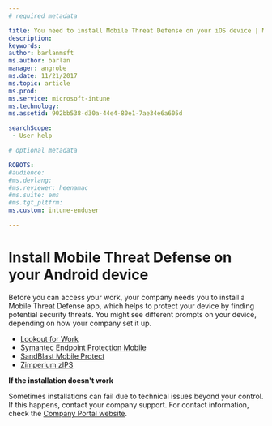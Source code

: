```yaml
---
# required metadata

title: You need to install Mobile Threat Defense on your iOS device | Microsoft Docs
description:
keywords:
author: barlanmsft
ms.author: barlan
manager: angrobe
ms.date: 11/21/2017
ms.topic: article
ms.prod:
ms.service: microsoft-intune
ms.technology:
ms.assetid: 902bb538-d30a-44e4-80e1-7ae34e6a605d

searchScope:
 - User help

# optional metadata

ROBOTS:  
#audience:
#ms.devlang:
#ms.reviewer: heenamac
#ms.suite: ems
#ms.tgt_pltfrm:
ms.custom: intune-enduser

---
```


# Install Mobile Threat Defense on your Android device

Before you can access your work, your company needs you to install a Mobile Threat Defense app, which helps to protect your device by finding potential security threats. You might see different prompts on your device, depending on how your company set it up.

* [Lookout for Work](you-are-prompted-to-install-lookout-for-work-android.md)
* [Symantec Endpoint Protection Mobile](you-are-prompted-to-install-skycure-android.md)
* [SandBlast Mobile Protect](you-are-prompted-to-install-sandblast-android.md)
* [Zimperium zIPS](you-are-prompted-to-install-zips-android.md)

**If the installation doesn't work**

Sometimes installations can fail due to technical issues beyond your control. If this happens, contact your company support. For contact information, check the [Company Portal website](https://portal.manage.microsoft.com#HelpDeskDialog).
